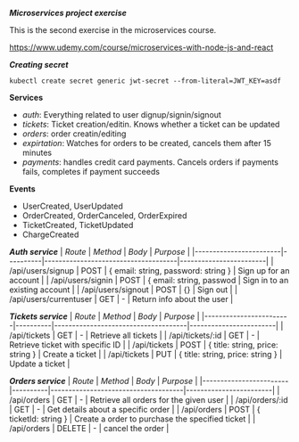 ***Microservices project exercise***

This is the second exercise in the microservices course. 

https://www.udemy.com/course/microservices-with-node-js-and-react


***Creating secret***
```
kubectl create secret generic jwt-secret --from-literal=JWT_KEY=asdf
```

**Services**
- *auth*: Everything related to user dignup/signin/signout
- *tickets*: Ticket creation/editin. Knows whether a ticket can be updated
- *orders*: order creatin/editing
- *expirtation*: Watches for orders to be created, cancels them after 15 minutes
- *payments*: handles credit card payments. Cancels orders if payments fails, completes if payment succeeds


**Events**
- UserCreated, UserUpdated
- OrderCreated, OrderCanceled, OrderExpired
- TicketCreated, TicketUpdated
- ChargeCreated

***Auth service***
| *Route*                | *Method* | *Body*                              | *Purpose*              |
|------------------------|----------|-------------------------------------|------------------------|
| /api/users/signup      | POST     | { email: string, password: string } | Sign up for an account |
| /api/users/signin      | POST     | { email: string, passwod            | Sign in to an existing account |
| /api/users/signout     | POST     | {}                                  | Sign out                |
| /api/users/currentuser | GET      | -                                   | Return info about the user |

***Tickets service***
| *Route*                | *Method* | *Body*                              | *Purpose*              |
|------------------------|----------|-------------------------------------|------------------------|
| /api/tickets           | GET      | -                                   | Retrieve all tickets   |
| /api/tickets/:id       | GET      | -                                   | Retrieve ticket with specific ID |
| /api/tickets           | POST     | { title: string, price: string }    | Create a ticket          |
| /api/tickets           | PUT      | { title: string, price: string }    | Update a ticket          |

***Orders service***
| *Route*                | *Method* | *Body*                              | *Purpose*              |
|------------------------|----------|-------------------------------------|------------------------|
| /api/orders           | GET      | -                                   | Retrieve all orders for the given user |
| /api/orders/:id       | GET      | -                                   | Get details about a specific order     |
| /api/orders           | POST     | { ticketId: string }                | Create a order to purchase the specified ticket  |
| /api/orders           | DELETE   | -                                   | cancel the order          |
